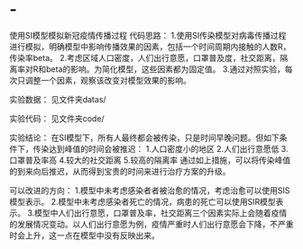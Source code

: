# -
使用SI模型模拟新冠疫情传播过程
代码思路：
  1.使用SI传染模型对病毒传播过程进行模拟，明确模型中影响传播效果的因素，包括一个时间周期内接触的人数R，传染率beta。
  2.考虑区域人口密度，人们出行意愿，口罩普及度，社交距离，隔离率对R和beta的影响。为简化模型，这些因素都为固定值。
  3.通过对照实验，每次只调整一个因素，观察该改变对模型效果的影响。

实验数据：
  见文件夹datas/

实验代码：
  见文件夹code/

实验结论：
  在SI模型下，所有人最终都会被传染，只是时间早晚问题。但如下条件下，传染达到峰值的时间会被推迟：
  1.人口密度小的地区
  2.人们出行意愿低
  3.口罩普及率高
  4.较大的社交距离
  5.较高的隔离率
  通过如上措施，可以将传染峰值的到来向后推迟，从而得到宝贵的时间来进行治疗方案的升级。


可以改进的方向：
  1.模型中未考虑感染者者被治愈的情况，考虑治愈可以使用SIS模型表示。
  2.模型中未考虑感染者死亡的情况，病患的死亡可以使用SIR模型表示。
  3.模型中人们出行意愿，口罩普及率，社交距离三个因素实际上会随着疫情的发展情况变动。以人们出行意愿为例，疫情严重时人们出行意愿会下降，不严重时会上升，这一点在模型中没有反映出来。
